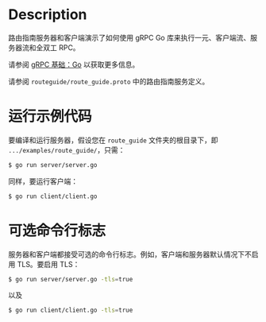 # Description
路由指南服务器和客户端演示了如何使用 gRPC Go 库来执行一元、客户端流、服务器流和全双工 RPC。

请参阅 [gRPC 基础：Go](https://grpc.io/docs/tutorials/basic/go.html) 以获取更多信息。

请参阅 `routeguide/route_guide.proto` 中的路由指南服务定义。

# 运行示例代码
要编译和运行服务器，假设您在 `route_guide` 文件夹的根目录下，即 `.../examples/route_guide/`，只需：

```sh
$ go run server/server.go
```

同样，要运行客户端：

```sh
$ go run client/client.go
```

# 可选命令行标志
服务器和客户端都接受可选的命令行标志。例如，客户端和服务器默认情况下不启用 TLS。要启用 TLS：

```sh
$ go run server/server.go -tls=true
```

以及

```sh
$ go run client/client.go -tls=true
```
